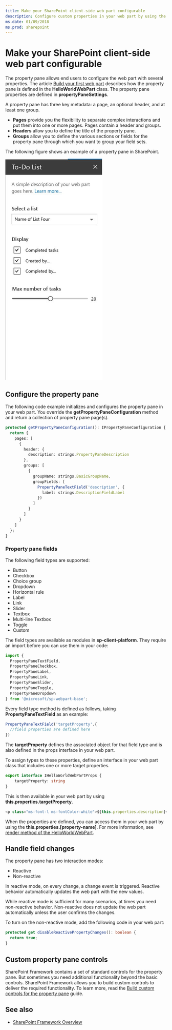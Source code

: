 ```yaml
---
title: Make your SharePoint client-side web part configurable
description: Configure custom properties in your web part by using the property pane.
ms.date: 01/09/2018
ms.prod: sharepoint
---
```



# Make your SharePoint client-side web part configurable

The property pane allows end users to configure the web part with several properties. The article [Build your first web part](../get-started/build-a-hello-world-web-part.md) describes how the property pane is defined in the **HelloWorldWebPart** class. The property pane properties are defined in **propertyPaneSettings**.

A property pane has three key metadata: a page, an optional header, and at least one group. 

- **Pages** provide you the flexibility to separate complex interactions and put them into one or more pages. Pages contain a header and groups.
- **Headers** allow you to define the title of the property pane. 
- **Groups** allow you to define the various sections or fields for the property pane through which you want to group your field sets.  

The following figure shows an example of a property pane in SharePoint.

![Property pane example](../../../images/property-pane-example.png)

## Configure the property pane

The following code example initializes and configures the property pane in your web part. You override the **getPropertyPaneConfiguration** method and return a collection of property pane page(s).

```ts
protected getPropertyPaneConfiguration(): IPropertyPaneConfiguration {
  return {
    pages: [
      {
        header: {
          description: strings.PropertyPaneDescription
        },
        groups: [
          {
            groupName: strings.BasicGroupName,
            groupFields: [
              PropertyPaneTextField('description', {
                label: strings.DescriptionFieldLabel
              })
            ]
          }
        ]
      }
    ]
  };
}
```

### Property pane fields

The following field types are supported:

* Button
* Checkbox
* Choice group
* Dropdown
* Horizontal rule
* Label
* Link
* Slider
* Textbox
* Multi-line Textbox
* Toggle
* Custom

The field types are available as modules in **sp-client-platform**. They require an import before you can use them in your code:

```ts
import {
  PropertyPaneTextField,
  PropertyPaneCheckbox,
  PropertyPaneLabel,
  PropertyPaneLink,
  PropertyPaneSlider,
  PropertyPaneToggle,
  PropertyPaneDropdown
} from '@microsoft/sp-webpart-base';
```

Every field type method is defined as follows, taking **PropertyPaneTextField** as an example:

```ts
PropertyPaneTextField('targetProperty',{
  //field properties are defined here
})
```

The **targetProperty** defines the associated object for that field type and is also defined in the props interface in your web part.

To assign types to these properties, define an interface in your web part class that includes one or more target properties.

```ts
export interface IHelloWorldWebPartProps {
    targetProperty: string
}
```

This is then available in your web part by using **this.properties.targetProperty**.

```ts
<p class="ms-font-l ms-fontColor-white">${this.properties.description}</p>
```

When the properties are defined, you can access them in your web part by using the **this.properties.[property-name]**. For more information, see [render method of the HelloWorldWebPart](../get-started/build-a-hello-world-web-part.md#web-part-render-method).

## Handle field changes

The property pane has two interaction modes:

* Reactive
* Non-reactive

In reactive mode, on every change, a change event is triggered. Reactive behavior automatically updates the web part with the new values.

While reactive mode is sufficient for many scenarios, at times you need non-reactive behavior. Non-reactive does not update the web part automatically unless the user confirms the changes. 

To turn on the non-reactive mode, add the following code in your web part:

```ts 
protected get disableReactivePropertyChanges(): boolean { 
  return true; 
}
```

## Custom property pane controls

SharePoint Framework contains a set of standard controls for the property pane. But sometimes you need additional functionality beyond the basic controls. SharePoint Framework allows you to build custom controls to deliver the required functionality. To learn more, read the [Build custom controls for the property pane](../guidance/build-custom-property-pane-controls.md) guide.

## See also

- [SharePoint Framework Overview](../../sharepoint-framework-overview.md)